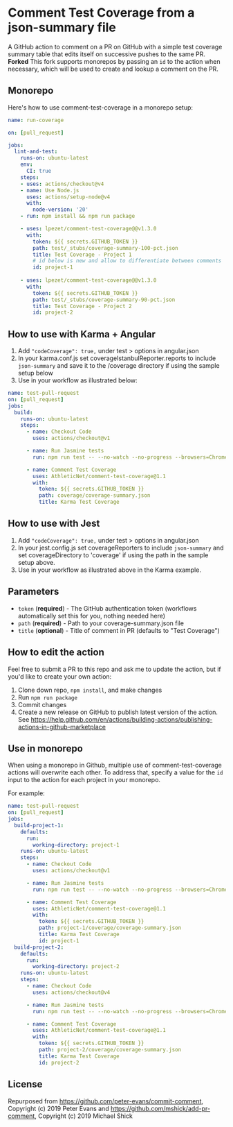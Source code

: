 # Comment Test Coverage from a json-summary file

A GitHub action to comment on a PR on GitHub with a simple test coverage summary table that edits itself on successive pushes to the same PR.
**Forked**
This fork supports monorepos by passing an `id` to the action when necessary, which will be used to create and lookup a comment on the PR.

## Monorepo

Here's how to use comment-test-coverage in a monorepo setup:

```yml
name: run-coverage

on: [pull_request]

jobs:
  lint-and-test:
    runs-on: ubuntu-latest
    env:
      CI: true
    steps:
    - uses: actions/checkout@v4
    - name: Use Node.js
      uses: actions/setup-node@v4
      with:
        node-version: '20'
    - run: npm install && npm run package

    - uses: lpezet/comment-test-coverage@@v1.3.0
      with:
        token: ${{ secrets.GITHUB_TOKEN }}
        path: test/_stubs/coverage-summary-100-pct.json
        title: Test Coverage - Project 1
        # id below is new and allow to differentiate between comments
        id: project-1
    
    - uses: lpezet/comment-test-coverage@@v1.3.0
      with:
        token: ${{ secrets.GITHUB_TOKEN }}
        path: test/_stubs/coverage-summary-90-pct.json
        title: Test Coverage - Project 2
        id: project-2
```

## How to use with Karma + Angular
1. Add `"codeCoverage": true,` under test > options in angular.json
2. In your karma.conf.js set coverageIstanbulReporter.reports to include `json-summary` and save it to the /coverage directory if using the sample setup below
3. Use in your workflow as illustrated below:

```yml
name: test-pull-request
on: [pull_request]
jobs:
  build:
    runs-on: ubuntu-latest
    steps:
      - name: Checkout Code
        uses: actions/checkout@v1

      - name: Run Jasmine tests
        run: npm run test -- --no-watch --no-progress --browsers=ChromeHeadlessCI

      - name: Comment Test Coverage
        uses: AthleticNet/comment-test-coverage@1.1
        with:
          token: ${{ secrets.GITHUB_TOKEN }}
          path: coverage/coverage-summary.json
          title: Karma Test Coverage
```

## How to use with Jest
1. Add `"codeCoverage": true,` under test > options in angular.json
2. In your jest.config.js set coverageReporters to include `json-summary` and set coverageDirectory to 'coverage' if using the path in the sample setup above.
3. Use in your workflow as illustrated above in the Karma example.

## Parameters

- `token` (**required**) - The GitHub authentication token (workflows automatically set this for you, nothing needed here)
- `path` (**required**) - Path to your coverage-summary.json file
- `title` (**optional**) - Title of comment in PR (defaults to "Test Coverage")

## How to edit the action
Feel free to submit a PR to this repo and ask me to update the action, but if you'd like to create your own action:
1. Clone down repo, `npm install`, and make changes
2. Run `npm run package` 
3. Commit changes
4. Create a new release on GitHub to publish latest version of the action. See https://help.github.com/en/actions/building-actions/publishing-actions-in-github-marketplace

## Use in monorepo

When using a monorepo in Github, multiple use of comment-test-coverage actions will overwrite each other.
To address that, specify a value for the `id` input to the action for each project in your monorepo.

For example:

```yml
name: test-pull-request
on: [pull_request]
jobs:
  build-project-1:
    defaults:
      run:
        working-directory: project-1
    runs-on: ubuntu-latest
    steps:
      - name: Checkout Code
        uses: actions/checkout@v1

      - name: Run Jasmine tests
        run: npm run test -- --no-watch --no-progress --browsers=ChromeHeadlessCI

      - name: Comment Test Coverage
        uses: AthleticNet/comment-test-coverage@1.1
        with:
          token: ${{ secrets.GITHUB_TOKEN }}
          path: project-1/coverage/coverage-summary.json
          title: Karma Test Coverage
          id: project-1
  build-project-2:
    defaults:
      run:
        working-directory: project-2
    runs-on: ubuntu-latest
    steps:
      - name: Checkout Code
        uses: actions/checkout@v4

      - name: Run Jasmine tests
        run: npm run test -- --no-watch --no-progress --browsers=ChromeHeadlessCI

      - name: Comment Test Coverage
        uses: AthleticNet/comment-test-coverage@1.1
        with:
          token: ${{ secrets.GITHUB_TOKEN }}
          path: project-2/coverage/coverage-summary.json
          title: Karma Test Coverage
          id: project-2
```


## License

Repurposed from https://github.com/peter-evans/commit-comment, Copyright (c) 2019 Peter Evans and https://github.com/mshick/add-pr-comment, Copyright (c) 2019 Michael Shick
